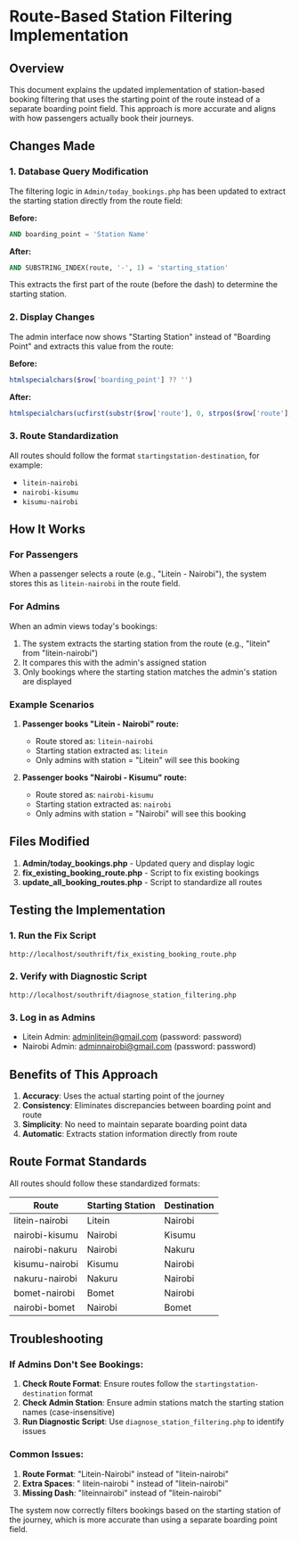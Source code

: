 # Route-Based Station Filtering Implementation

## Overview
This document explains the updated implementation of station-based booking filtering that uses the starting point of the route instead of a separate boarding point field. This approach is more accurate and aligns with how passengers actually book their journeys.

## Changes Made

### 1. Database Query Modification
The filtering logic in `Admin/today_bookings.php` has been updated to extract the starting station directly from the route field:

**Before:**
```sql
AND boarding_point = 'Station Name'
```

**After:**
```sql
AND SUBSTRING_INDEX(route, '-', 1) = 'starting_station'
```

This extracts the first part of the route (before the dash) to determine the starting station.

### 2. Display Changes
The admin interface now shows "Starting Station" instead of "Boarding Point" and extracts this value from the route:

**Before:**
```php
htmlspecialchars($row['boarding_point'] ?? '')
```

**After:**
```php
htmlspecialchars(ucfirst(substr($row['route'], 0, strpos($row['route'], '-') !== false ? strpos($row['route'], '-') : strlen($row['route']))))
```

### 3. Route Standardization
All routes should follow the format `startingstation-destination`, for example:
- `litein-nairobi`
- `nairobi-kisumu`
- `kisumu-nairobi`

## How It Works

### For Passengers
When a passenger selects a route (e.g., "Litein - Nairobi"), the system stores this as `litein-nairobi` in the route field.

### For Admins
When an admin views today's bookings:
1. The system extracts the starting station from the route (e.g., "litein" from "litein-nairobi")
2. It compares this with the admin's assigned station
3. Only bookings where the starting station matches the admin's station are displayed

### Example Scenarios

1. **Passenger books "Litein - Nairobi" route:**
   - Route stored as: `litein-nairobi`
   - Starting station extracted as: `litein`
   - Only admins with station = "Litein" will see this booking

2. **Passenger books "Nairobi - Kisumu" route:**
   - Route stored as: `nairobi-kisumu`
   - Starting station extracted as: `nairobi`
   - Only admins with station = "Nairobi" will see this booking

## Files Modified

1. **Admin/today_bookings.php** - Updated query and display logic
2. **fix_existing_booking_route.php** - Script to fix existing bookings
3. **update_all_booking_routes.php** - Script to standardize all routes

## Testing the Implementation

### 1. Run the Fix Script
```
http://localhost/southrift/fix_existing_booking_route.php
```

### 2. Verify with Diagnostic Script
```
http://localhost/southrift/diagnose_station_filtering.php
```

### 3. Log in as Admins
- Litein Admin: adminlitein@gmail.com (password: password)
- Nairobi Admin: adminnairobi@gmail.com (password: password)

## Benefits of This Approach

1. **Accuracy**: Uses the actual starting point of the journey
2. **Consistency**: Eliminates discrepancies between boarding point and route
3. **Simplicity**: No need to maintain separate boarding point data
4. **Automatic**: Extracts station information directly from route

## Route Format Standards

All routes should follow these standardized formats:

| Route | Starting Station | Destination |
|-------|------------------|-------------|
| litein-nairobi | Litein | Nairobi |
| nairobi-kisumu | Nairobi | Kisumu |
| nairobi-nakuru | Nairobi | Nakuru |
| kisumu-nairobi | Kisumu | Nairobi |
| nakuru-nairobi | Nakuru | Nairobi |
| bomet-nairobi | Bomet | Nairobi |
| nairobi-bomet | Nairobi | Bomet |

## Troubleshooting

### If Admins Don't See Bookings:

1. **Check Route Format**: Ensure routes follow the `startingstation-destination` format
2. **Check Admin Station**: Ensure admin stations match the starting station names (case-insensitive)
3. **Run Diagnostic Script**: Use `diagnose_station_filtering.php` to identify issues

### Common Issues:

1. **Route Format**: "Litein-Nairobi" instead of "litein-nairobi"
2. **Extra Spaces**: " litein-nairobi " instead of "litein-nairobi"
3. **Missing Dash**: "liteinnairobi" instead of "litein-nairobi"

The system now correctly filters bookings based on the starting station of the journey, which is more accurate than using a separate boarding point field.